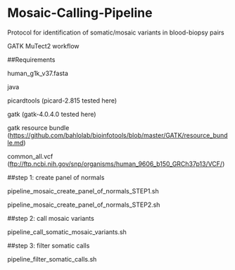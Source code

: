# Mosaic-Calling-Pipeline
Protocol for identification of somatic/mosaic variants in blood-biopsy pairs

GATK MuTect2 workflow

##Requirements

human_g1k_v37.fasta

java

picardtools (picard-2.815 tested here) 

gatk (gatk-4.0.4.0 tested here)

gatk resource bundle (https://github.com/bahlolab/bioinfotools/blob/master/GATK/resource_bundle.md)

common_all.vcf (ftp://ftp.ncbi.nih.gov/snp/organisms/human_9606_b150_GRCh37p13/VCF/)


##step 1: create panel of normals

pipeline_mosaic_create_panel_of_normals_STEP1.sh

pipeline_mosaic_create_panel_of_normals_STEP2.sh

##step 2: call mosaic variants

pipeline_call_somatic_mosaic_variants.sh

##step 3: filter somatic calls 

pipeline_filter_somatic_calls.sh

